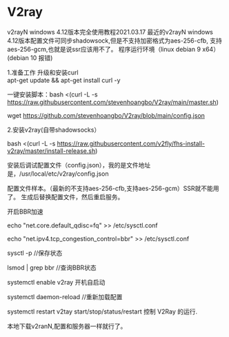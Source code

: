 # V2ray
v2rayN windows 4.12版本完全使用教程2021.03.17
最近的v2rayN windows 4.12版本配置文件可同步shadowsock,但是不支持加密格式为aes-256-cfb, 支持 aes-256-gcm,也就是说ssr应该用不了。
程序运行环境（linux debian 9 x64）(debian 10 报错)

1.准备工作 升级和安装curl </br>
apt-get update && apt-get install curl -y </br>

一键安装脚本：bash <(curl -L -s https://raw.githubusercontent.com/stevenhoangbo/V2ray/main/master.sh) </br>

wget https://github.com/stevenhoangbo/V2ray/blob/main/config.json </br>

2.安装v2ray(自带shadowsocks）

bash <(curl -L -s https://raw.githubusercontent.com/v2fly/fhs-install-v2ray/master/install-release.sh)

安装后调试配置文件（config.json），我的是文件地址是，/usr/local/etc/v2ray/config.json

配置文件样本。（最新的不支持aes-256-cfb,支持aes-256-gcm）SSR就不能用了。
生成后替换配置文件，然后重启服务。

开启BBR加速

echo "net.core.default_qdisc=fq" >> /etc/sysctl.conf </br>

echo "net.ipv4.tcp_congestion_control=bbr" >> /etc/sysctl.conf </br>

sysctl -p  //保存状态

lsmod | grep bbr //查询BBR状态 </br>

systemctl enable v2ray   开机自启动

systemctl daemon-reload  //重新加载配置

systemctl restart v2tay start/stop/status/restart 控制 V2Ray 的运行.

本地下载v2ranN,配置和服务器一样就行了。
